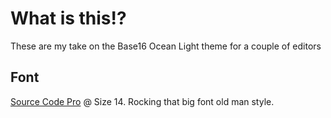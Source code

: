 # What is this!?
These are my take on the Base16 Ocean Light theme for a couple of editors

## Font

[Source Code Pro](https://github.com/adobe-fonts/source-code-pro) @ Size 14. Rocking that big font old man style.
